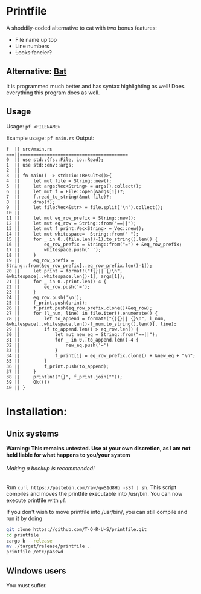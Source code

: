 # Printfile
A shoddily-coded alternative to cat with two bonus features:
- File name up top
- Line numbers
- ~~Looks fancier?~~

## Alternative: [Bat](https://github.com/sharkdp/bat)
It is programmed much better and has syntax highlighting as well!
Does everything this program does as well.

## Usage
Usage:
`pf <FILENAME>`

Example usage:
`pf main.rs`
Output:
```
f  || src/main.rs
===||========================================
0  || use std::{fs::File, io::Read};
1  || use std::env::args;
2  || 
3  || fn main() -> std::io::Result<()>{
4  ||     let mut file = String::new();
5  ||     let args:Vec<String> = args().collect();
6  ||     let mut f = File::open(&args[1])?;
7  ||     f.read_to_string(&mut file)?;
8  ||     drop(f);
9  ||     let file:Vec<&str> = file.split('\n').collect();
10 ||     
11 ||     let mut eq_row_prefix = String::new();
12 ||     let mut eq_row = String::from("==||");
13 ||     let mut f_print:Vec<String> = Vec::new();
14 ||     let mut whitespace=  String::from(" ");
15 ||     for _ in 0..(file.len()-1).to_string().len() {
16 ||         eq_row_prefix = String::from("=") + &eq_row_prefix;
17 ||         whitespace.push(' ');
18 ||     }
19 ||     eq_row_prefix = String::from(&eq_row_prefix[..eq_row_prefix.len()-1]);
20 ||     let print = format!("f{}|| {}\n", &whitespace[..whitespace.len()-1], args[1]);
21 ||     for _ in 0..print.len()-4 {
22 ||         eq_row.push('=');
23 ||     }
24 ||     eq_row.push('\n');
25 ||     f_print.push(print);
26 ||     f_print.push(eq_row_prefix.clone()+&eq_row);
27 ||     for (l_num, line) in file.iter().enumerate() {
28 ||         let to_append = format!("{}{}|| {}\n", l_num, &whitespace[..whitespace.len()-l_num.to_string().len()], line);
29 ||         if to_append.len() > eq_row.len() {
30 ||             let mut new_eq = String::from("==||");
31 ||             for _ in 0..to_append.len()-4 {
32 ||                 new_eq.push('=')
33 ||             }
34 ||             f_print[1] = eq_row_prefix.clone() + &new_eq + "\n";
35 ||         }
36 ||         f_print.push(to_append);
37 ||     }
38 ||     println!("{}", f_print.join(""));
39 ||     Ok(())
40 || }
```

# Installation:

## Unix systems
**Warning: This remains untested. Use at your own discretion, as I am not held liable for what happens to you/your system**
###### Making a backup is recommended!

Run `curl https://pastebin.com/raw/gwS1d8Hb -sSf | sh`. 
This script compiles and moves the printfile executable into /usr/bin.
You can now execute printfile with `pf`.

If you don't wish to move printfile into /usr/bin/, you can still compile and run it by doing
```sh
git clone https://github.com/T-O-R-U-S/printfile.git
cd printfile
cargo b --release
mv ./target/release/printfile .
printfile /etc/passwd
```

## Windows users
You must suffer.